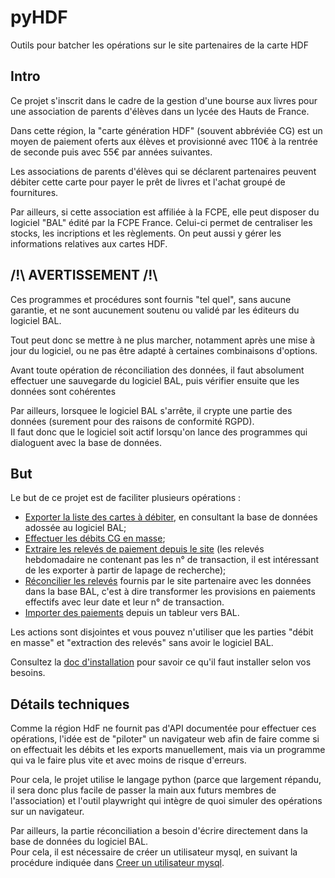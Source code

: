 # pyHDF

Outils pour batcher les opérations sur le site partenaires de la carte HDF

## Intro

Ce projet s'inscrit dans le cadre de la gestion d'une bourse aux livres pour une association de parents d'élèves dans un lycée des Hauts de France.

Dans cette région, la "carte génération HDF" (souvent abbréviée CG) est un moyen de paiement oferts aux élèves et provisionné avec 110€ à la rentrée de seconde puis avec 55€ par années suivantes.

Les associations de parents d'élèves qui se déclarent partenaires peuvent débiter cette carte pour payer le prêt de livres et l'achat groupé de fournitures.

Par ailleurs, si cette association est affiliée à la FCPE, elle peut disposer du logiciel "BAL" édité par la FCPE France. Celui-ci permet de centraliser les stocks, les incriptions et les règlements.
On peut aussi y gérer les informations relatives aux cartes HDF.

## /!\ AVERTISSEMENT /!\

Ces programmes et procédures sont fournis "tel quel", sans aucune garantie, et ne sont aucunement soutenu ou validé par les éditeurs du logiciel BAL.

Tout peut donc se mettre à ne plus marcher, notamment après une mise à jour du logiciel, ou ne pas être adapté à certaines combinaisons d'options.

Avant toute opération de réconciliation des données, il faut absolument effectuer une sauvegarde du logiciel BAL, puis vérifier ensuite que les données sont cohérentes

Par ailleurs, lorsquee le logiciel BAL s'arrête, il crypte une partie des données (surement pour des raisons de conformité RGPD).  
Il faut donc que le logiciel soit actif lorsqu'on lance des programmes qui dialoguent avec la base de données.

## But

Le but de ce projet est de faciliter plusieurs opérations :
 - [Exporter la liste des cartes à débiter](doc/Extraire_les_cg_a_debiter.md), en consultant la base de données adossée au logiciel BAL;
 - [Effectuer les débits CG en masse](doc/Debiter_les_CG.md);
 - [Extraire les relevés de paiement depuis le site](doc/Extraire_les_releves.md) (les relevés hebdomadaire ne contenant pas les n° de transaction, il est intéressant de les exporter à partir de lapage de recherche);
 - [Réconcilier les relevés](doc/Reconcilier_les_releves.md) fournis par le site partenaire avec les données dans la base BAL, c'est à dire transformer les provisions en paiements effectifs avec leur date et leur n° de transaction.
 - [Importer des paiements](doc/Importer_des_paiements.md) depuis un tableur vers BAL.

Les actions sont disjointes et vous pouvez n'utiliser que les parties "débit en masse" et "extraction des relevés" sans avoir le logiciel BAL.

Consultez la [doc d'installation](doc/Installation.md) pour savoir ce qu'il faut installer selon vos besoins.

## Détails techniques

Comme la région HdF ne fournit pas d'API documentée pour effectuer ces opérations, l'idée est de "piloter" un navigateur web afin de faire comme si on effectuait les débits et les exports manuellement, mais via un programme qui va le faire plus vite et avec moins de risque d'erreurs.

Pour cela, le projet utilise le langage python (parce que largement répandu, il sera donc plus facile de passer la main aux futurs membres de l'association) et l'outil playwright qui intègre de quoi simuler des opérations sur un navigateur.

Par ailleurs, la partie réconciliation a besoin d'écrire directement dans la base de données du logiciel BAL.  
Pour cela, il est nécessaire de créer un utilisateur mysql, en suivant la procédure indiquée dans  [Creer un utilisateur mysql](doc/Creer_un_utilisateur_mysql.md).
